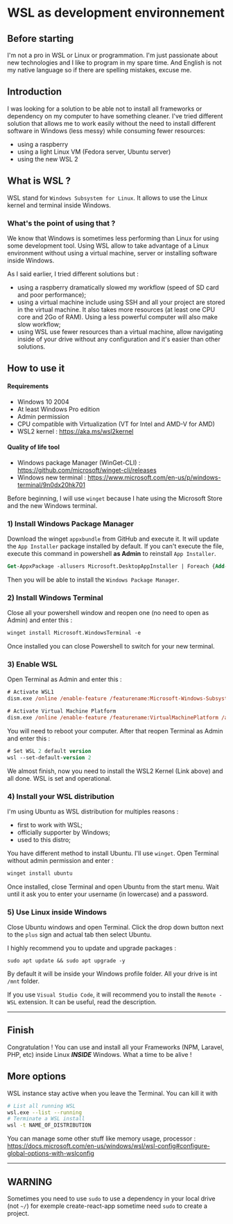 # WSL as development environnement

## Before starting 

I'm not a pro in WSL or Linux or programmation. I'm just passionate about new technologies and I like to program in my spare time. And English is not my native language so if there are spelling mistakes, excuse me.

## Introduction

I was looking for a solution to be able not to install all frameworks or dependency on my computer to have something cleaner. I've tried different solution that allows me to work easily without the need to install different software in Windows (less messy) while consuming fewer resources:
- using a raspberry
- using a light Linux VM (Fedora server, Ubuntu server)
- using the new WSL 2

## What is WSL ?

WSL stand for `Windows Subsystem for Linux`. It allows to use the Linux kernel and terminal inside Windows. 

### What's the point of using that ?

We know that Windows is sometimes less performing than Linux for using some development tool. Using WSL allow to take advantage of a Linux environment without using a virtual machine, server or installing software inside Windows.

As I said earlier, I tried different solutions but :
- using a raspberry dramatically slowed my workflow (speed of SD card and poor performance);
- using a virtual machine include using SSH and all your project are stored in the virtual machine. It also takes more resources (at least one CPU core and 2Go of RAM). Using a less powerful computer will also make slow workflow;
- using WSL use fewer resources than a virtual machine, allow navigating inside of your drive without any configuration and it's easier than other solutions.

## How to use it

#### Requirements

- Windows 10 2004
- At least Windows Pro edition
- Admin permission
- CPU compatible with Virtualization (VT for Intel and AMD-V for AMD)
- WSL2 kernel : https://aka.ms/wsl2kernel

#### Quality of life tool

- Windows package Manager (WinGet-CLI) : https://github.com/microsoft/winget-cli/releases
- Windows new terminal : https://www.microsoft.com/en-us/p/windows-terminal/9n0dx20hk701

Before beginning, I will use `winget` because I hate using the Microsoft Store and the new Windows terminal.

### **1) Install Windows Package Manager**

Download the winget `appxbundle` from GitHub and execute it. It will update the `App Installer` package installed by default. If you can't execute the file, execute this command in powershell **as Admin** to reinstall `App Installer`.

```ps
Get-AppxPackage -allusers Microsoft.DesktopAppInstaller | Foreach {Add-AppxPackage -DisableDevelopmentMode -Register "$($_.InstallLocation)\AppXManifest.xml"}
```

Then you will be able to install the `Windows Package Manager`.

### **2) Install Windows Terminal**

Close all your powershell window and reopen one (no need to open as Admin) and enter this :

```ps
winget install Microsoft.WindowsTerminal -e
```

Once installed you can close Powershell to switch for your new terminal.

### **3) Enable WSL**

Open Terminal as Admin and enter this :

```ps
# Activate WSL1
dism.exe /online /enable-feature /featurename:Microsoft-Windows-Subsystem-Linux /all /norestart

# Activate Virtual Machine Platform
dism.exe /online /enable-feature /featurename:VirtualMachinePlatform /all /norestart
```

You will need to reboot your computer. After that reopen Terminal as Admin and enter this :

```ps
# Set WSL 2 default version
wsl --set-default-version 2
```

We almost finish, now you need to install the WSL2 Kernel (Link above) and all done. WSL is set and operational.

### **4) Install your WSL distribution**

I'm using Ubuntu as WSL distribution for multiples reasons :
- first to work with WSL;
- officially supporter by Windows;
- used to this distro;

You have different method to install Ubuntu. I'll use `winget`. Open Terminal without admin permission and enter :

```ps
winget install ubuntu
```

Once installed, close Terminal and open Ubuntu from the start menu. Wait until it ask you to enter your username (in lowercase) and a password.

### **5) Use Linux inside Windows**

Close Ubuntu windows and open Terminal. Click the drop down button next to the `plus` sign and actual tab then select Ubuntu.

I highly recommend you to update and upgrade packages :

```
sudo apt update && sudo apt upgrade -y
```

By default it will be inside your Windows profile folder. All your drive is int `/mnt` folder.

If you use `Visual Studio Code`, it will recommend you to install the `Remote - WSL` extension. It can be useful, read the description.

---

## Finish

Congratulation ! You can use and install all your Frameworks (NPM, Laravel, PHP, etc) inside Linux __***INSIDE***__ Windows. What a time to be alive !


## More options

WSL instance stay active when you leave the Terminal. You can kill it with 

```bash
# List all running WSL
wsl.exe --list --running
# Terminate a WSL install
wsl -t NAME_OF_DISTRIBUTION
```

You can manage some other stuff like memory usage, processor : https://docs.microsoft.com/en-us/windows/wsl/wsl-config#configure-global-options-with-wslconfig

---

## WARNING

Sometimes you need to use `sudo` to use a dependency in your local drive (not `~/`) for exemple create-react-app sometime need `sudo` to create a project.
